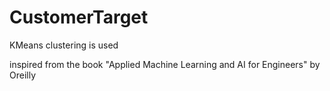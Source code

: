 # CustomerTarget
KMeans clustering is used



inspired from the book "Applied Machine Learning and AI for Engineers" by Oreilly
